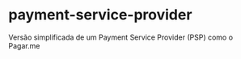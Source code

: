# payment-service-provider
Versão simplificada de um Payment Service Provider (PSP) como o Pagar.me
